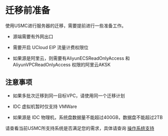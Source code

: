 # 迁移前准备

使用USMC进行服务器的迁移，需要提前进行一些准备工作。

- 源端需要有外网出口

- 需要开启 UCloud EIP 流量计费权限位

- 如果源是阿里云，则需要有AliyunECSReadOnlyAccess 和 AliyunVPCReadOnlyAccess 权限的阿里云AKSK

## 注意事项

- 如果多批次迁移到同一目标VPC，请使用同一个迁移计划

- IDC 虚拟机暂时仅支持 VMWare

- 如果源是 IDC 物理机，系统盘数据量不能超过400GB，数据盘不能超过2TB

请查看当前USMC所支持系统是否满足您的需求，具体请查询 [操作系统支持](/usmc/sys)
